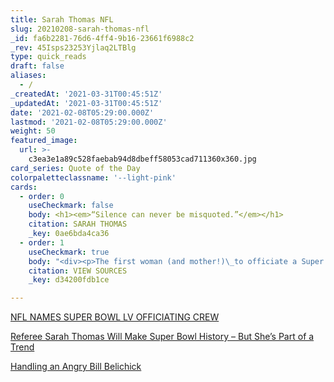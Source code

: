```yaml
---
title: Sarah Thomas NFL
slug: 20210208-sarah-thomas-nfl
_id: fa6b2281-76d6-4ff4-9b16-23661f6988c2
_rev: 45Isps23253Yjlaq2LTBlg
type: quick_reads
draft: false
aliases:
  - /
_createdAt: '2021-03-31T00:45:51Z'
_updatedAt: '2021-03-31T00:45:51Z'
date: '2021-02-08T05:29:00.000Z'
lastmod: '2021-02-08T05:29:00.000Z'
weight: 50
featured_image:
  url: >-
    c3ea3e1a89c528faebab94d8dbeff58053cad711360x360.jpg
card_series: Quote of the Day
colorpaletteclassname: '--light-pink'
cards:
  - order: 0
    useCheckmark: false
    body: <h1><em>“Silence can never be misquoted.”</em></h1>
    citation: SARAH THOMAS
    _key: 0ae6bda4ca36
  - order: 1
    useCheckmark: true
    body: "<div><p>The first woman (and mother!)\_to officiate a Super Bowl, Sarah Thomas became a \"permanent\" NFL official in 2015. This is her response to how to deal w/angry coaches or players - Stay professional and ignore when required. Thomas said if she ever had the opportunity to officiate a Super Bowl she'd want to earn it as a reflection of being top of the game.</p><p></p></div>"
    citation: VIEW SOURCES
    _key: d34200fdb1ce

---
```

[NFL NAMES SUPER BOWL LV OFFICIATING CREW](https://operations.nfl.com/updates/the-officials/nfl-names-super-bowl-lv-officiating-crew-carl-cheffers-referee/)

[Referee Sarah Thomas Will Make Super Bowl History – But She’s Part of a Trend](https://www.npr.org/2021/02/04/964146278/referee-sarah-thomas-will-make-super-bowl-history-but-shes-part-of-a-trend)

[Handling an Angry Bill Belichick](https://www.sportscasting.com/female-nfl-official-sarah-thomas-had-the-perfect-answer-about-handling-an-angry-bill-belichick/)